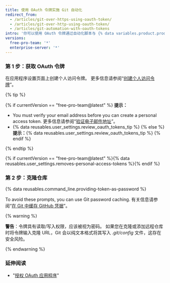 ```yaml
---
title: 使用 OAuth 令牌实施 Git 自动化
redirect_from:
  - /articles/git-over-https-using-oauth-token/
  - /articles/git-over-http-using-oauth-token/
  - /articles/git-automation-with-oauth-tokens
intro: '你可以使用 OAuth 令牌通过自动化脚本与 {% data variables.product.product_name %} 交互。'
versions:
  free-pro-team: '*'
  enterprise-server: '*'
---
```


### 第 1 步：获取 OAuth 令牌

在应用程序设置页面上创建个人访问令牌。 更多信息请参阅“[创建个人访问令牌](/github/authenticating-to-github/creating-a-personal-access-token)”。

{% tip %}

{% if currentVersion == "free-pro-team@latest" %}
**提示：**
- You must verify your email address before you can create a personal access token. 更多信息请参阅“[验证电子邮件地址](/articles/verifying-your-email-address)”。
- {% data reusables.user_settings.review_oauth_tokens_tip %}
{% else %}
**提示：**{% data reusables.user_settings.review_oauth_tokens_tip %}
{% endif %}

{% endtip %}

{% if currentVersion == "free-pro-team@latest" %}{% data reusables.user_settings.removes-personal-access-tokens %}{% endif %}

### 第 2 步：克隆仓库

{% data reusables.command_line.providing-token-as-password %}

To avoid these prompts, you can use Git password caching. 有关信息请参阅“[在 Git 中缓存 GitHub 凭据](/github/using-git/caching-your-github-credentials-in-git)”。

{% warning %}

**警告**：令牌具有读取/写入权限，应该被视为密码。 如果您在克隆或添加远程仓库时将令牌输入克隆 URL，Git 会以纯文本格式将其写入 _.git/config_ 文件，这存在安全风险。

{% endwarning %}

### 延伸阅读

- "[授权 OAuth 应用程序](/v3/oauth/)"
